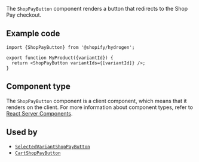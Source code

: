 <!-- This file is generated from source code in the Shopify/hydrogen repo. Edit the files in /packages/hydrogen/src/components/ShopPayButton and run 'yarn generate-docs' at the root of this repo. For more information, refer to https://github.com/Shopify/shopify-dev/blob/main/content/internal/operations/hydrogen-reference-docs.md. -->

The `ShopPayButton` component renders a button that redirects to the Shop Pay checkout.

## Example code

```tsx
import {ShopPayButton} from '@shopify/hydrogen';

export function MyProduct({variantId}) {
  return <ShopPayButton variantIds={[variantId]} />;
}
```

## Component type

The `ShopPayButton` component is a client component, which means that it renders on the client. For more information about component types, refer to [React Server Components](/custom-storefronts/hydrogen/framework/react-server-components).

## Used by

- [`SelectedVariantShopPayButton`](/api/hydrogen/components/product-variant/selectedvariantshoppaybutton)
- [`CartShopPayButton`](/api/hydrogen/components/cart/cartshoppaybutton)
